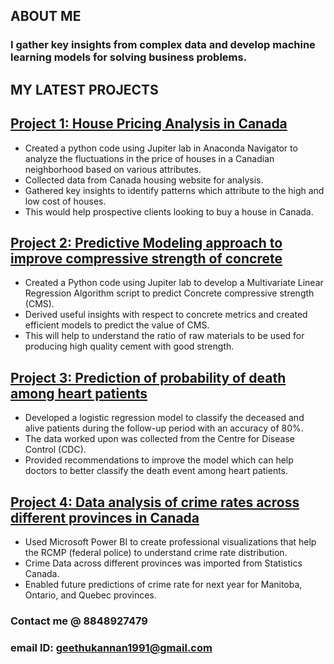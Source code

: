 ## **ABOUT ME**
### I gather key insights from complex data and develop machine learning models for solving business problems.


## **MY LATEST PROJECTS**
## [Project 1: House Pricing Analysis in Canada](pythoncode/HousePricing.html)

- Created a python code using Jupiter lab in Anaconda Navigator to analyze the fluctuations in the price of houses in a Canadian neighborhood based on various attributes.
- Collected data from Canada housing website for analysis.
- Gathered key insights to identify patterns which attribute to the high and low cost of houses.
- This would help prospective clients looking to buy a house in Canada.



##  [Project 2: Predictive Modeling approach to improve compressive strength of concrete](pythoncode/Cement.html)

- Created a Python code using Jupiter lab to develop a Multivariate Linear Regression Algorithm script to predict Concrete compressive strength (CMS).
- Derived useful insights with respect to concrete metrics and created efficient models to predict the value of CMS.
- This will help to understand the ratio of raw materials to be used for producing high quality cement with good strength.



## [Project 3: Prediction of probability of death among heart patients](pythoncode/Death_Event.html)

- Developed a logistic regression model to classify the deceased and alive patients during the follow-up period with an accuracy of 80%.
- The data worked upon was collected from the Centre for Disease Control (CDC).
- Provided recommendations to improve the model which can help doctors to better classify the death event among heart patients.


## [Project 4: Data analysis of crime rates across different provinces in Canada](pythoncode/Project4_CrimeRateAnalysis.docx)

- Used Microsoft Power BI to create professional visualizations that help the RCMP (federal police) to understand crime rate distribution.
- Crime Data across different provinces was imported from Statistics Canada.
- Enabled future predictions of crime rate for next year for Manitoba, Ontario, and Quebec provinces. 



### Contact me @ 8848927479
### email ID: geethukannan1991@gmail.com

